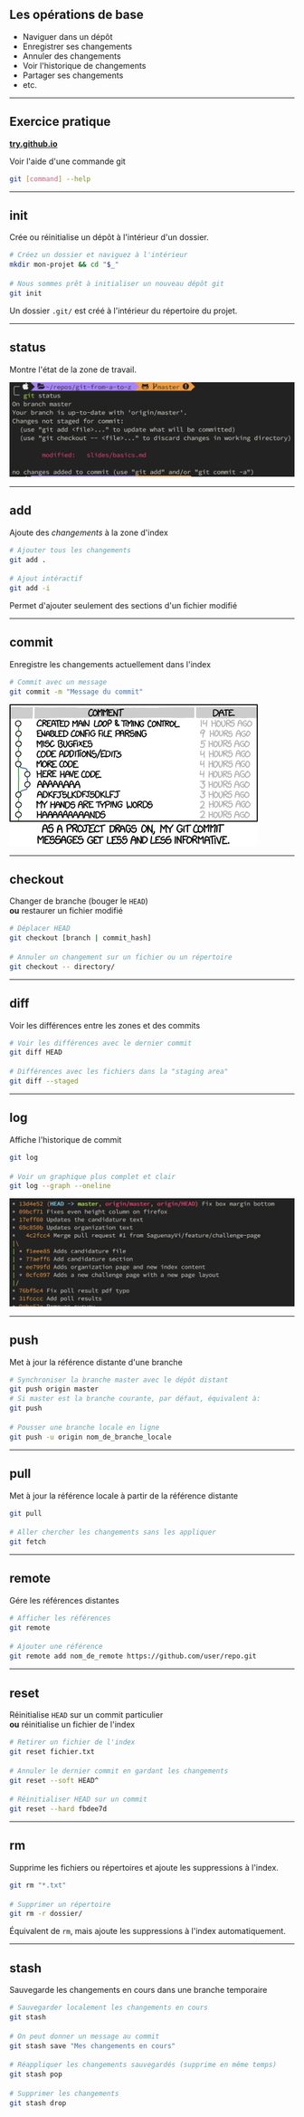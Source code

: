 ## Les opérations de base


- Naviguer dans un dépôt
- Enregistrer ses changements
- Annuler des changements
- Voir l'historique de changements
- Partager ses changements
- etc.

---

## Exercice pratique

[**try.github.io**](https://try.github.io/levels/1/challenges/9)

Voir l'aide d'une commande git

```bash
git [command] --help
```

---

## init

Crée ou réinitialise un dépôt à l'intérieur d'un dossier.

```bash
# Créez un dossier et naviguez à l'intérieur
mkdir mon-projet && cd "$_"

# Nous sommes prêt à initialiser un nouveau dépôt git
git init
```

Un dossier `.git/` est créé à l'intérieur du répertoire du projet.

---

## status

Montre l'état de la zone de travail.

![git status](resources/status.png)

---

## add

Ajoute des _changements_ à la zone d'index

```bash
# Ajouter tous les changements
git add .

# Ajout intéractif
git add -i
```
Permet d'ajouter seulement des sections d'un fichier modifié

---

## commit

Enregistre les changements actuellement dans l'index

```bash
# Commit avec un message
git commit -m "Message du commit"
```

![git commit comic](resources/git_commit_message_comic.png)

---

## checkout

Changer de branche (bouger le `HEAD`)  
**ou** restaurer un fichier modifié

```bash
# Déplacer HEAD
git checkout [branch | commit_hash]

# Annuler un changement sur un fichier ou un répertoire
git checkout -- directory/
```

---

## diff

Voir les différences entre les zones et des commits

```bash
# Voir les différences avec le dernier commit
git diff HEAD

# Différences avec les fichiers dans la "staging area"
git diff --staged
```

---

## log

Affiche l'historique de commit

```bash
git log

# Voir un graphique plus complet et clair
git log --graph --oneline
```

![git graph oneline](resources/git-graph-oneline.png)

---

## push

Met à jour la référence distante d'une branche

```bash
# Synchroniser la branche master avec le dépôt distant
git push origin master
# Si master est la branche courante, par défaut, équivalent à:
git push

# Pousser une branche locale en ligne
git push -u origin nom_de_branche_locale
```

---

## pull

Met à jour la référence locale à partir de la référence distante

```bash
git pull

# Aller chercher les changements sans les appliquer
git fetch
```

---

## remote

Gére les références distantes

```bash
# Afficher les références
git remote

# Ajouter une référence
git remote add nom_de_remote https://github.com/user/repo.git

```

---

## reset

Réinitialise `HEAD` sur un commit particulier  
**ou** réinitialise un fichier de l'index

```bash
# Retirer un fichier de l'index
git reset fichier.txt

# Annuler le dernier commit en gardant les changements
git reset --soft HEAD^

# Réinitialiser HEAD sur un commit
git reset --hard fbdee7d
```

---

## rm

Supprime les fichiers ou répertoires et ajoute les suppressions à l'index.

```bash
git rm "*.txt"

# Supprimer un répertoire
git rm -r dossier/
```

Équivalent de `rm`, mais ajoute les suppressions à l'index automatiquement.

---

## stash

Sauvegarde les changements en cours dans une branche temporaire

```bash
# Sauvegarder localement les changements en cours
git stash

# On peut donner un message au commit
git stash save "Mes changements en cours"

# Réappliquer les changements sauvegardés (supprime en même temps)
git stash pop

# Supprimer les changements
git stash drop
```
